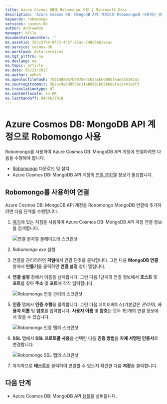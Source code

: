 ```yaml
---
title: Azure Cosmos DB에 Robomongo 사용 | Microsoft Docs
description: 'Azure Cosmos DB: MongoDB API 계정으로 Robomongo를 사용하는 방법을 알아봅니다.'
keywords: robomongo
services: cosmos-db
author: AndrewHoh
manager: kfile
documentationcenter: ''
ms.assetid: 352c5fb9-8772-4c5f-87ac-74885e63ecac
ms.service: cosmos-db
ms.workload: data-services
ms.tgt_pltfrm: na
ms.devlang: na
ms.topic: article
ms.date: 05/23/2017
ms.author: anhoh
ms.openlocfilehash: 7d318880b7b0078e4c03acb66885f4aed5534ba1
ms.sourcegitcommit: 5b2ac9e6d8539c11ab0891b686b8afa12441a8f3
ms.translationtype: HT
ms.contentlocale: ko-KR
ms.lasthandoff: 04/06/2018
---
```

# <a name="use-robomongo-with-an-azure-cosmos-db-api-for-mongodb-account"></a>Azure Cosmos DB: MongoDB API 계정으로 Robomongo 사용
Robomongo를 사용하여 Azure Cosmos DB: MongoDB API 계정에 연결하려면 다음을 수행해야 합니다.

* [Robomongo](https://robomongo.org/) 다운로드 및 설치
* Azure Cosmos DB: MongoDB API 계정의 [연결 문자열](connect-mongodb-account.md) 정보가 필요합니다.

## <a name="connect-using-robomongo"></a>Robomongo를 사용하여 연결
Azure Cosmos DB: MongoDB API 계정을 Robomongo MongoDB 연결에 추가하려면 다음 단계를 수행합니다.

1. [여기](connect-mongodb-account.md)에 있는 지침을 사용하여 Azure Cosmos DB: MongoDB API 계정 연결 정보를 검색합니다.

    ![연결 문자열 블레이드의 스크린샷](./media/mongodb-robomongo/connectionstringblade.png)
2. *Robomongo.exe* 실행

3. 연결을 관리하려면 **파일**에서 연결 단추를 클릭합니다. 그런 다음 **MongoDB 연결** 창에서 **만들기**를 클릭하면 **연결 설정** 창이 열립니다.

4. **연결 설정** 창에서 이름을 선택합니다. 그런 다음 1단계의 연결 정보에서 **호스트** 및 **포트**를 찾아 **주소** 및 **포트**에 각각 입력합니다.

    ![Robomongo 연결 관리의 스크린샷](./media/mongodb-robomongo/manageconnections.png)
5. **인증** 탭에서 **인증 수행**을 클릭합니다. 그런 다음 데이터베이스(기본값은 *관리자*), **사용자 이름** 및 **암호**를 입력합니다.
**사용자 이름** 및 **암호**는 모두 1단계의 연결 정보에서 찾을 수 있습니다.

    ![Robomongo 인증 탭의 스크린샷](./media/mongodb-robomongo/authentication.png)
6. **SSL** 탭에서 **SSL 프로토콜 사용**을 선택한 다음 **인증 방법**을 **자체 서명된 인증서**로 변경합니다.

    ![Robomongo SSL 탭의 스크린샷](./media/mongodb-robomongo/SSL.png)
7. 마지막으로 **테스트**를 클릭하여 연결할 수 있는지 확인한 다음 **저장**을 클릭합니다.

## <a name="next-steps"></a>다음 단계
* Azure Cosmos DB: MongoDB API [샘플](mongodb-samples.md)을 살펴봅니다.
